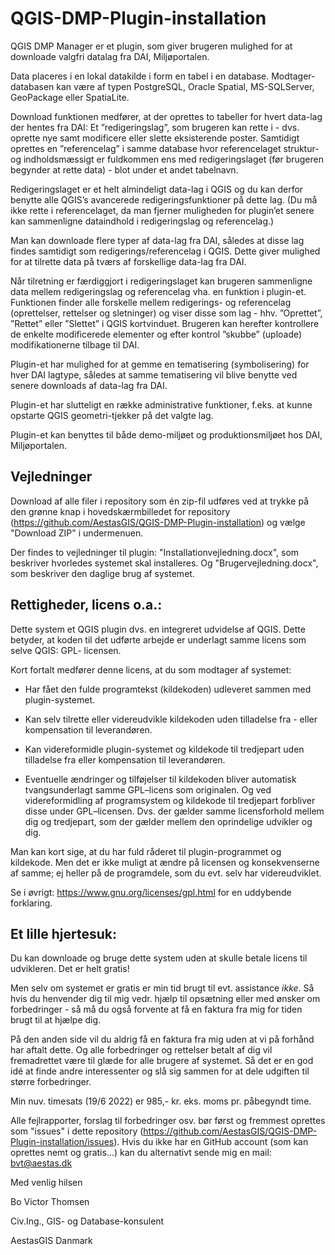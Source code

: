 # QGIS-DMP-Plugin-installation

QGIS DMP Manager er et plugin, som giver brugeren mulighed for at downloade valgfri datalag fra DAI, Miljøportalen. 

Data placeres i en lokal datakilde i form en tabel i en database. Modtager-databasen kan være af typen PostgreSQL, Oracle Spatial, MS-SQLServer, GeoPackage eller SpatiaLite.  

Download funktionen medfører, at der oprettes to tabeller for hvert data-lag der hentes fra DAI: Et ”redigeringslag”, som brugeren kan rette i - dvs. oprette nye samt modificere eller slette eksisterende poster. Samtidigt oprettes en ”referencelag” i samme database hvor referencelaget struktur- og indholdsmæssigt er fuldkommen ens med redigeringslaget (før brugeren begynder at rette data) - blot under et andet tabelnavn.

Redigeringslaget er et helt almindeligt data-lag i QGIS og du kan derfor benytte alle QGIS’s avancerede redigeringsfunktioner på dette lag. (Du må ikke rette i referencelaget, da man fjerner muligheden for plugin’et senere kan sammenligne dataindhold i redigeringslag og referencelag.)

Man kan downloade flere typer af data-lag fra DAI, således at disse lag findes samtidigt som redigerings/referencelag i QGIS. Dette giver mulighed for at tilrette data på tværs af forskellige data-lag fra DAI. 

Når tilretning er færdiggjort i redigeringslaget kan brugeren sammenligne data mellem redigeringslag og referencelag vha. en funktion i plugin-et. Funktionen finder alle forskelle mellem redigerings- og referencelag (oprettelser, rettelser og sletninger) og viser disse som lag - hhv. ”Oprettet”, ”Rettet” eller ”Slettet” i QGIS kortvinduet. Brugeren kan herefter kontrollere de enkelte modificerede elementer og efter kontrol ”skubbe” (uploade) modifikationerne tilbage til DAI.

Plugin-et har mulighed for at gemme en tematisering (symbolisering) for hver DAI lagtype, således at samme tematisering vil blive benytte ved senere downloads af data-lag fra DAI. 

Plugin-et har slutteligt en række administrative funktioner, f.eks. at kunne opstarte QGIS geometri-tjekker på det valgte lag.

Plugin-et kan benyttes til både demo-miljøet og produktionsmiljøet hos DAI, Miljøportalen.  

## Vejledninger

Download af alle filer i repository som én zip-fil udføres ved at trykke på den grønne knap i hovedskærmbilledet for repository (https://github.com/AestasGIS/QGIS-DMP-Plugin-installation) og vælge "Download ZIP" i undermenuen.

Der findes to vejledninger til plugin: "Installationvejledning.docx", som beskriver hvorledes systemet skal installeres. Og "Brugervejledning.docx", som beskriver den daglige brug af systemet.


## Rettigheder, licens o.a.:

Dette system et QGIS plugin dvs. en integreret udvidelse af QGIS. Dette betyder, at koden til det udførte arbejde er underlagt samme licens som selve QGIS: GPL- licensen. 

Kort fortalt medfører denne licens, at du som modtager af systemet:

- Har fået den fulde programtekst (kildekoden) udleveret sammen med plugin-systemet.

- Kan selv tilrette eller videreudvikle kildekoden uden tilladelse fra - eller kompensation til leverandøren. 

- Kan videreformidle plugin-systemet og kildekode til tredjepart uden tilladelse fra eller kompensation til leverandøren.

- Eventuelle ændringer og tilføjelser til kildekoden bliver automatisk tvangsunderlagt samme GPL–licens som originalen. Og ved videreformidling af programsystem og kildekode til tredjepart forbliver disse under GPL–licensen. Dvs. der gælder samme licensforhold mellem dig og tredjepart,
 som der gælder mellem den oprindelige udvikler og dig.

Man kan kort sige, at du har fuld råderet til plugin-programmet og kildekode. Men det er ikke muligt at ændre på licensen og konsekvenserne af samme; 
ej heller på de programdele, som du evt. selv har videreudviklet.

Se i øvrigt: https://www.gnu.org/licenses/gpl.html for en uddybende forklaring.
  
## Et lille hjertesuk:

Du kan downloade og bruge dette system uden at skulle betale licens til udvikleren. Det er helt gratis!

Men selv om systemet er gratis er min tid brugt til evt. assistance *ikke*. Så hvis du henvender dig til mig vedr. hjælp til opsætning eller med ønsker om forbedringer - så må du også forvente at få en faktura fra mig for tiden brugt til at hjælpe dig.

På den anden side vil du aldrig få en faktura fra mig uden at vi på forhånd har aftalt dette. Og alle forbedringer og rettelser betalt af dig vil fremadrettet være til glæde for alle brugere af systemet. Så det er en god idé at finde andre interessenter og slå sig sammen for at dele udgiften til større forbedringer. 

Min nuv. timesats (19/6 2022) er 985,- kr. eks. moms pr. påbegyndt time.

Alle fejlrapporter, forslag til forbedringer osv. bør først og fremmest oprettes som "issues" i dette repository (https://github.com/AestasGIS/QGIS-DMP-Plugin-installation/issues). Hvis du ikke har en GitHub account (som kan oprettes nemt og gratis...) kan du alternativt sende mig en mail: bvt@aestas.dk

Med venlig hilsen

Bo Victor Thomsen

Civ.Ing., GIS- og Database-konsulent

AestasGIS Danmark

